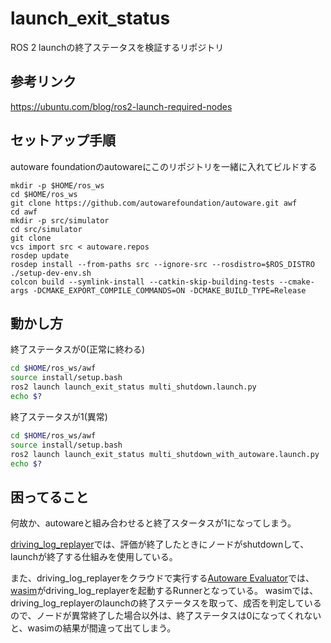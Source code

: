 # launch_exit_status

ROS 2 launchの終了ステータスを検証するリポジトリ

## 参考リンク

https://ubuntu.com/blog/ros2-launch-required-nodes

## セットアップ手順

autoware foundationのautowareにこのリポジトリを一緒に入れてビルドする

```shell
mkdir -p $HOME/ros_ws
cd $HOME/ros_ws
git clone https://github.com/autowarefoundation/autoware.git awf
cd awf
mkdir -p src/simulator
cd src/simulator
git clone 
vcs import src < autoware.repos
rosdep update
rosdep install --from-paths src --ignore-src --rosdistro=$ROS_DISTRO
./setup-dev-env.sh
colcon build --symlink-install --catkin-skip-building-tests --cmake-args -DCMAKE_EXPORT_COMPILE_COMMANDS=ON -DCMAKE_BUILD_TYPE=Release
```

## 動かし方

終了ステータスが0(正常に終わる)

```bash
cd $HOME/ros_ws/awf
source install/setup.bash
ros2 launch launch_exit_status multi_shutdown.launch.py
echo $?
```

終了ステータスが1(異常)

```bash
cd $HOME/ros_ws/awf
source install/setup.bash
ros2 launch launch_exit_status multi_shutdown_with_autoware.launch.py
echo $?
```

## 困ってること

何故か、autowareと組み合わせると終了スタータスが1になってしまう。

[driving_log_replayer](https://github.com/tier4/driving_log_replayer)では、評価が終了したときにノードがshutdownして、launchが終了する仕組みを使用している。

また、driving_log_replayerをクラウドで実行する[Autoware Evaluator](https://docs.web.auto/user-manuals/evaluator/introduction)では、[wasim](https://docs.web.auto/developers-guides/wasim/introduction)がdriving_log_replayerを起動するRunnerとなっている。
wasimでは、driving_log_replayerのlaunchの終了ステータスを取って、成否を判定しているので、ノードが異常終了した場合以外は、終了ステータスは0になってくれないと、wasimの結果が間違って出てしまう。
